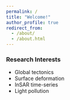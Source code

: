 ```yaml
---
permalink: /
title: "Welcome!"
author_profile: true
redirect_from: 
  - /about/
  - /about.html
---
```



### Research Interests

* Global tectonics
* Surface deformation
* InSAR time-series
* Light pollution


